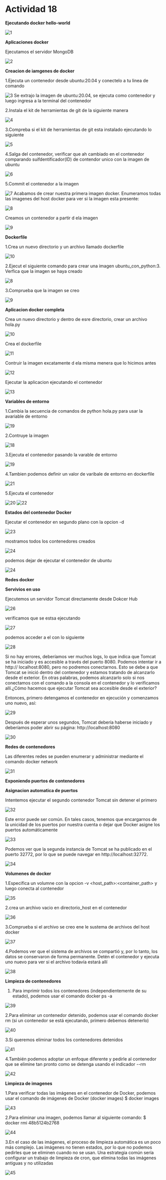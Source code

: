 # Actividad 18

**Ejecutando docker hello-world**

![1](imagenes/1.JPG)

**Aplicaciones docker**

Ejecutamos el servidor MongoDB

![2](imagenes/2.JPG)

**Creacion de iamgenes de docker**

1.Ejecuta un contenedor desde ubuntu:20.04 y conectelo a tu linea de comando

![3](imagenes/3.JPG)
Se extrajo la imagen de ubuntu:20.04, se ejecuta como contenedor y luego ingresa a la terminal del contenedor

2.Instala el kit de herramientas de git de la siguiente manera

![4](imagenes/4.JPG)

3.Compreba si el kit de herramientas de git esta instalado ejecutando lo siguiente

![5](imagenes/5.JPG)

4.Salga del contenedor, verificar que ah cambiado en el contenedor comparando suifdentificador(ID) de contendor unico con la imagen de ubuntu

![6](imagenes/6.JPG)

5.Commit el contenedor a la imagen

![7](imagenes/7.JPG)
Acabamos de crear nuestra primera imagen docker. Enumeramos todas las imagenes del host docker para ver si la imagen esta presente:

![8](imagenes/8.JPG)

Creamos un contenedor a partir d ela imagen

![9](imagenes/9.JPG)

**Dockerfile**

1.Crea un nuevo directorio y un archivo llamado dockerfile

![10](imagenes/10.JPG)

2.Ejecut el siguiente comando para crear una imagen ubuntu_con_python:3. Verfica que la imagen se haya creado

![8](imagenes/11.JPG)

3.Comprueba que la imagen se creo

![9](imagenes/12.JPG)

**Aplicacion docker completa**

Crea un nuevo directorio y dentro de esre directorio, crear un archivo hola.py

![10](imagenes/13.JPG)

Crea el dockerfile

![11](imagenes/14.JPG)

Contruir la imagen excatamente d ela misma menera que lo hicimos antes

![12](imagenes/15.JPG)

Ejecutar la aplicacion ejecutando el contenedor

![13](imagenes/16.JPG)

**Variables de entorno**

1.Cambia la secuencia de comandos de python hola.py para usar la avariable de entorno

![19](imagenes/19.JPG)

2.Contruye la imagen

![18](imagenes/17.JPG)

3.Ejecuta el contenedor pasando la varable de entorno

![19](imagenes/18.JPG)

4.Tambien podemos definir un valor de varibale de entorno en dockerfile

![21](imagenes/212.JPG)

5.Ejecuta el contenedor

![20](imagenes/20.JPG)
![22](imagenes/21.JPG)

**Estados del contenedor Docker**

Ejecutar el contenedor en segundo plano con la opcion -d

![23](imagenes/22.JPG)

mostramos todos los contenedores creados

![24](imagenes/23.JPG)

podemos dejar de ejecutar el contenedor de ubuntu

![24](imagenes/24.JPG)

**Redes docker**

**Servivios en uso**

Ejecutemos un servidor Tomcat directamente desde Dokcer Hub

![26](imagenes/26.JPG)

verificamos que se estsa ejecutando

![27](imagenes/27.JPG)

podemos acceder a el con lo siguiente

![28](imagenes/28.JPG)

Si no hay errores, deberíamos ver muchos logs, lo que indica que Tomcat se ha iniciado y es accesible a través del puerto 8080. Podemos intentar ir a http:// localhost:8080, pero no podremos conectarnos. Esto se debe a que Tomcat se inició dentro del contenedor y estamos tratando de alcanzarlo desde el exterior. En otras palabras, podemos alcanzarlo solo si nos conectamos con el comando a la consola en el contenedor y lo verificamos allí.¿Cómo hacemos que ejecutar Tomcat sea accesible desde el exterior?

Entonces, primero detengamos el contenedor en ejecución y comenzamos uno nuevo, así:

![29](imagenes/29.JPG)

Después de esperar unos segundos, Tomcat debería haberse iniciado y deberíamos poder abrir su
página: http://localhost:8080

![30](imagenes/30.JPG)

**Redes de contenedores**

Las diferentes redes se pueden enumerar y administrar mediante el comando docker network

![31](imagenes/31.JPG)

**Exponiendo puertos de contenedores**

**Asignacion automatica de puertos**

Intentemos ejecutar el segundo contenedor Tomcat sin detener el primero

![32](imagenes/32.JPG)

Este error puede ser común. En tales casos, tenemos que encargarnos de la unicidad de los puertos por
nuestra cuenta o dejar que Docker asigne los puertos automáticamente

![33](imagenes/33.JPG)

Podemos ver que la segunda instancia de Tomcat se ha publicado en el puerto 32772, por lo que se
puede navegar en http://localhost:32772.

![34](imagenes/34.JPG)

**Volumenes de docker**

1.Especifica un volumne con la opcion -v <host_path>:<container_path> y luego conecta al contenedor

![35](imagenes/35.JPG)

2.crea un archivo vacio en directorio_host en el contenedor

![36](imagenes/36.JPG)

3.Comprueba si el archivo se creo ene le sustema de archivos del host docker

![37](imagenes/37.JPG)

4.Podemos ver que el sistema de archivos se compartió y, por lo tanto, los datos se conservaron de forma permanente. Detén el contenedor y ejecuta uno nuevo para ver si el archivo todavía estará allí

![38](imagenes/38.JPG)

**Limpieza de contenedores**

1. Para imprimir todos los contenedores (independientemente de su estado), podemos usar el comando docker ps -a

![39](imagenes/39.JPG)

2.Para eliminar un contenedor detenido, podemos usar el comando docker rm (si un contenedor se está ejecutando, primero debemos detenerlo)

![40](imagenes/40.JPG)

3.Si queremos eliminar todos los contenedores detenidos

![41](imagenes/41.JPG)

4.También podemos adoptar un enfoque diferente y pedirle al contenedor que se elimine tan pronto como se detenga usando el indicador --rm

![42](imagenes/42.JPG)

**Limpieza de imagenes**

1.Para verificar todas las imágenes en el contenedor de Docker, podemos usar el comando de imágenes de Docker (docker images) $ docker images

![43](imagenes/43.JPG)

2.Para eliminar una imagen, podemos llamar al siguiente comando: $ docker rmi 48b5124b2768

![44](imagenes/44.JPG)

3.En el caso de las imágenes, el proceso de limpieza automática es un poco más complejo. Las imágenes no tienen estados, por lo que no podemos pedirles que se eliminen cuando no se usan. Una estrategia
común sería configurar un trabajo de limpieza de cron, que elimina todas las imágenes antiguas y no utilizadas

![45](imagenes/45.JPG)

